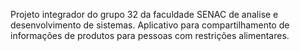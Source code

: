 Projeto integrador do grupo 32 da faculdade SENAC de analise e desenvolvimento de sistemas. Aplicativo para compartilhamento de informações de produtos para pessoas com restrições alimentares.
